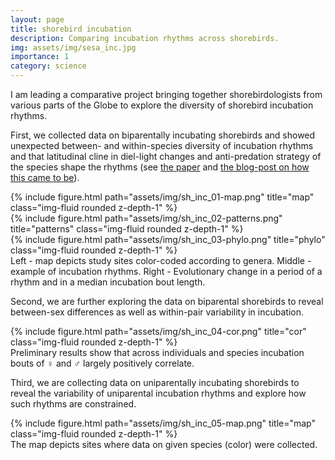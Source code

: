 ```yaml
---
layout: page
title: shorebird incubation
description: Comparing incubation rhythms across shorebirds.
img: assets/img/sesa_inc.jpg
importance: 1
category: science
---
```


I am leading a comparative project bringing together shorebirdologists from various parts of the Globe to explore the diversity of shorebird incubation rhythms.

First, we collected data on biparentally incubating shorebirds and showed unexpected between- and within-species diversity of incubation rhythms and that latitudinal cline in diel-light changes and anti-predation strategy of the species shape the rhythms (see <a href='http://rdcu.be/mUso'>the paper</a> and <a href='https://ecoevocommunity.nature.com/posts/13472-bringing-chronobiology-into-the-wild'>the blog-post on how this came to be</a>). 

<div class="row">
    <div class="col-sm mt-3 mt-md-0">
        {% include figure.html path="assets/img/sh_inc_01-map.png" title="map" class="img-fluid rounded z-depth-1" %}
    </div>
    <div class="col-sm-4 mt-3 mt-md-0">
        {% include figure.html path="assets/img/sh_inc_02-patterns.png" title="patterns" class="img-fluid rounded z-depth-1" %}
    </div>
    <div class="col-sm-3 mt-3 mt-md-0">
        {% include figure.html path="assets/img/sh_inc_03-phylo.png" title="phylo" class="img-fluid rounded z-depth-1" %}
    </div>
</div>
<div class="caption">
    Left - map depicts study sites color-coded according to genera.  Middle - example of incubation rhythms. Right - Evolutionary change in a period of a rhythm and in a median incubation bout length.
</div>

Second, we are further exploring the data on biparental shorebirds to reveal between-sex differences as well as within-pair variability in incubation. 

<div class="row">
    <div class="col-sm mt-3 mt-md-0">
        {% include figure.html path="assets/img/sh_inc_04-cor.png" title="cor" class="img-fluid rounded z-depth-1" %}
    </div>
</div>
<div class="caption">
    Preliminary results show that across individuals and species incubation bouts of ♀️ and ♂️ largely positively correlate.
</div>


Third, we are collecting data on uniparentally incubating shorebirds to reveal the variability of uniparental incubation rhythms and explore how such rhythms are constrained.
<div class="row">
    <div class="col-sm mt-3 mt-md-0">
        {% include figure.html path="assets/img/sh_inc_05-map.png" title="map" class="img-fluid rounded z-depth-1" %}
    </div>
</div>
<div class="caption">
    The map depicts sites where data on given species (color) were collected.
</div>